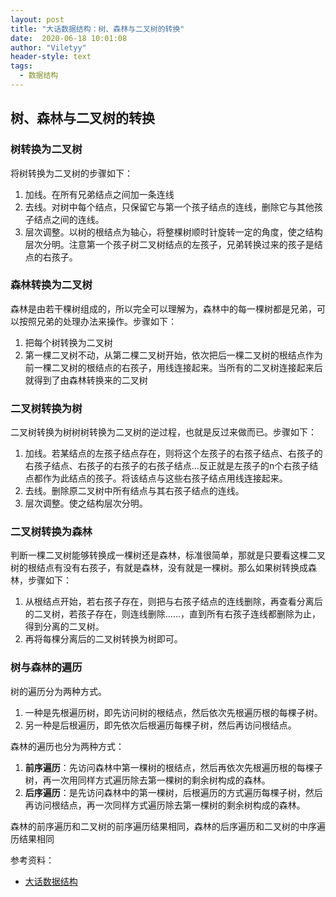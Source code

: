```yaml
---
layout: post
title: "大话数据结构：树、森林与二叉树的转换"
date:  2020-06-18 10:01:08
author: "Viletyy"
header-style: text
tags:
  - 数据结构
---
```

## 树、森林与二叉树的转换

### 树转换为二叉树

将树转换为二叉树的步骤如下：

1. 加线。在所有兄弟结点之间加一条连线
2. 去线。对树中每个结点，只保留它与第一个孩子结点的连线，删除它与其他孩子结点之间的连线。
3. 层次调整。以树的根结点为轴心，将整棵树顺时针旋转一定的角度，使之结构层次分明。注意第一个孩子树二叉树结点的左孩子，兄弟转换过来的孩子是结点的右孩子。

### 森林转换为二叉树

森林是由若干棵树组成的，所以完全可以理解为，森林中的每一棵树都是兄弟，可以按照兄弟的处理办法来操作。步骤如下：

1. 把每个树转换为二叉树
2. 第一棵二叉树不动，从第二棵二叉树开始，依次把后一棵二叉树的根结点作为前一棵二叉树的根结点的右孩子，用线连接起来。当所有的二叉树连接起来后就得到了由森林转换来的二叉树

### 二叉树转换为树

二叉树转换为树树树转换为二叉树的逆过程，也就是反过来做而已。步骤如下：

1. 加线。若某结点的左孩子结点存在，则将这个左孩子的右孩子结点、右孩子的右孩子结点、右孩子的右孩子的右孩子结点...反正就是左孩子的n个右孩子结点都作为此结点的孩子。将该结点与这些右孩子结点用线连接起来。
2. 去线。删除原二叉树中所有结点与其右孩子结点的连线。
3. 层次调整。使之结构层次分明。

### 二叉树转换为森林

判断一棵二叉树能够转换成一棵树还是森林，标准很简单，那就是只要看这棵二叉树的根结点有没有右孩子，有就是森林，没有就是一棵树。那么如果树转换成森林，步骤如下：

1. 从根结点开始，若右孩子存在，则把与右孩子结点的连线删除，再查看分离后的二叉树，若孩子存在，则连线删除......，直到所有右孩子连线都删除为止，得到分离的二叉树。
2. 再将每棵分离后的二叉树转换为树即可。

### 树与森林的遍历

树的遍历分为两种方式。

1. 一种是先根遍历树，即先访问树的根结点，然后依次先根遍历根的每棵子树。
2. 另一种是后根遍历，即先依次后根遍历每棵子树，然后再访问根结点。

森林的遍历也分为两种方式：

1. **前序遍历**：先访问森林中第一棵树的根结点，然后再依次先根遍历根的每棵子树，再一次用同样方式遍历除去第一棵树的剩余树构成的森林。
2. **后序遍历**：是先访问森林中的第一棵树，后根遍历的方式遍历每棵子树，然后再访问根结点，再一次同样方式遍历除去第一棵树的剩余树构成的森林。

森林的前序遍历和二叉树的前序遍历结果相同，森林的后序遍历和二叉树的中序遍历结果相同



参考资料：

- [大话数据结构]()